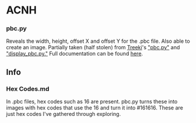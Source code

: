 # ACNH
### pbc.py
Reveals the width, height, offset X and offset Y for the .pbc file. Also able to create an image. Partially taken (half stolen) from [Treeki](https://github.com/Treeki/CylindricalEarth/commits?author=Treeki)'s ["pbc.py"](https://github.com/Treeki/CylindricalEarth/blob/master/pbc.py) and ["display_pbc.py."](https://github.com/Treeki/CylindricalEarth/blob/master/display_pbc.py) Full documentation can be found [here](https://github.com/slyrp/ACNH/blob/main/info/pbc.md).
## Info
### Hex Codes.md
In .pbc files, hex codes such as 16 are present. pbc.py turns these into images with hex codes that use the 16 and turn it into #161616. These are just hex codes I've gathered through exploring.
